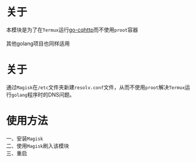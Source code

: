 # 关于
本模块是为了在`Termux`运行[go-cqhttp](https://github.com/Mrs4s/go-cqhttp)而不使用`proot`容器\
\
其他golang项目也同样适用
# 关于
通过`Magisk`在`/etc`文件夹新建`resolv.conf`文件，从而不使用`proot`解决`Termux`运行`golang`程序时的DNS问题。
# 使用方法
  一、安装`Magisk`\
  二、使用`Magisk`刷入该模块\
  三、重启
